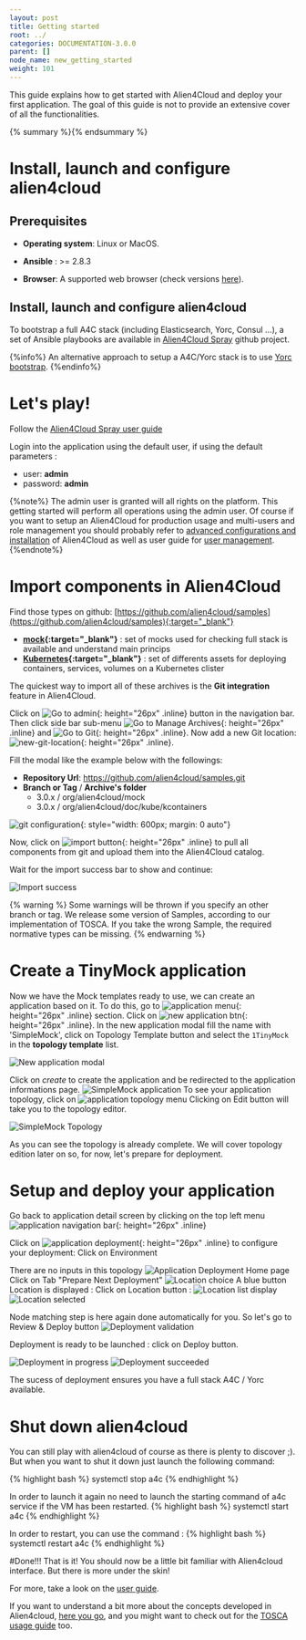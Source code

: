 ```yaml
---
layout: post
title: Getting started
root: ../
categories: DOCUMENTATION-3.0.0
parent: []
node_name: new_getting_started
weight: 101
---
```


This guide explains how to get started with Alien4Cloud and deploy your first application. The goal of this guide is not to provide an extensive cover of all the functionalities.

{% summary %}{% endsummary %}

# Install, launch and configure alien4cloud


## Prerequisites

* __Operating system__:<i class="fa fa-linux"></i> Linux or <i class="fa fa-apple"></i> MacOS.

* __Ansible__  : >= 2.8.3

* __Browser__: A supported web browser (check versions [here](/#/documentation/3.0.0/admin_guide/supported_platforms.html)).

## Install, launch and configure alien4cloud


To bootstrap a full A4C stack (including Elasticsearch, Yorc, Consul ...), a set of Ansible playbooks are available in [Alien4Cloud Spray](https://github.com/alien4cloud/alien4cloud-spray/tree/develop) github project.

{%info%}
An alternative approach to setup a A4C/Yorc stack is to use [Yorc bootstrap](https://yorc.readthedocs.io/en/stable/bootstrap.html).
{%endinfo%}

# Let's play!


Follow the [Alien4Cloud Spray user guide](https://github.com/alien4cloud/alien4cloud-spray/blob/develop/readme.md)

Login into the application using the default user, if using the default parameters :

* user: **admin**
* password: **admin**

{%note%}
The admin user is granted will all rights on the platform. This getting started will perform all operations using the admin user. Of course if you want to setup an Alien4Cloud for production usage and multi-users and role management you should probably refer to [advanced configurations and installation](#/documentation/3.0.0/admin_guide/advanced_configuration.html) of Alien4Cloud as well as user guide for [user management](#/documentation/3.0.0/user_guide/user_management.html).
{%endnote%}

# Import components in Alien4Cloud


Find those types on github: [https://github.com/alien4cloud/samples](https://github.com/alien4cloud/samples){:target="_blank"}

* **[mock](https://github.com/alien4cloud/samples/tree/3.0.x/org/alien4cloud/mock){:target="_blank"}** : set of mocks used for checking full stack is available and understand main princips
* **[Kubernetes](https://github.com/alien4cloud/samples/tree/3.0.x/org/alien4cloud/doc/kube/kcontainers){:target="_blank"}** : set of differents assets for deploying containers, services, volumes on a Kubernetes clister


The quickest way to import all of these archives is the **Git integration** feature in Alien4Cloud.

Click on ![Go to admin](../../images/3.0.0/getting_started/catalog.png){: height="26px" .inline} button in the navigation bar. Then click side bar sub-menu ![Go to Manage Archives](../../images/3.0.0/getting_started/manage_archives.png){: height="26px" .inline} and ![Go to Git](../../images/3.0.0/getting_started/git_import.png){: height="26px" .inline}.
Now add a new Git location: ![new-git-location](../../images/3.0.0/getting_started/git_location_new.png){: height="26px" .inline}.

Fill the modal like the example below with the followings:

* **Repository Url**:    https://github.com/alien4cloud/samples.git
* **Branch or Tag**  / **Archive's folder**
  * 3.0.x / org/alien4cloud/mock
  * 3.0.x / org/alien4cloud/doc/kube/kcontainers

![git configuration](../../images/3.0.0/getting_started/git_configuration.png){: style="width: 600px; margin: 0 auto"}

Now, click on ![import button](../../images/3.0.0/getting_started/import.png){: height="26px" .inline} to pull all components from git and upload them into the Alien4Cloud catalog.

Wait for the import success bar to show and continue:

![Import success](../../images/3.0.0/getting_started/import_success.png)

{% warning %}
Some warnings will be thrown if you specify an other branch or tag. We release some version of Samples, according to our implementation of TOSCA. If you take the wrong Sample, the required normative types can be missing.
{% endwarning %}



# Create a TinyMock application

Now we have the Mock templates ready to use, we can create an application based on it. To do this, go to ![application menu](../../images/3.0.0/getting_started/applications_menu.png){: height="26px" .inline} section. Click on ![new application btn](../../images/3.0.0/getting_started/new_application.png){: height="26px" .inline}. In the new application modal fill the name with 'SimpleMock', click on Topology Template button and select the `1TinyMock` in the **topology template** list.

![New application modal](../../images/3.0.0/getting_started/new_application_modal.png)

Click on _create_ to create the application and be redirected to the application informations page.
![SimpleMock application](../../images/3.0.0/getting_started/application_detail.png)
To see your application topology, click on ![application topology menu](../../images/3.0.0/getting_started/topology_sub_menu.png)
Clicking on Edit button will take you to the topology editor.

![SimpleMock Topology](../../images/3.0.0/getting_started/topology_editor.png)

As you can see the topology is already complete. We will cover topology edition later on so, for now, let's prepare for deployment.

# Setup and deploy your application
Go back to application detail screen by clicking on the top left menu ![application navigation bar](../../images/3.0.0/getting_started/application_navbar.png){: height="26px" .inline}

Click on ![application deployment](../../images/3.0.0/getting_started/application_deployment_menu.png){: height="26px" .inline} to configure your deployment:
Click on Environment

There are no inputs in this topology
![Application Deployment Home page](../../images/3.0.0/getting_started/application_deployment_home.png)
Click on Tab "Prepare Next Deployment"
![Location choice](../../images/3.0.0/getting_started/location_choice_1.png)
A blue button Location is displayed :
Click on Location button :
![Location list display](../../images/3.0.0/getting_started/location_choice_2.png)
![Location selected](../../images/3.0.0/getting_started/location_choice_3.png)

Node matching step is here again done automatically for you.
So let's go to Review & Deploy button
![Deployment validation](../../images/3.0.0/getting_started/validation_deployment.png)


Deployment is ready to be launched : click on Deploy button.

![Deployment in progress](../../images/3.0.0/getting_started/deployment_inprogress.png)
![Deployment succeeded](../../images/3.0.0/getting_started/deployment_succeeded.png)

The sucess of deployment ensures you have a full stack A4C / Yorc available.

# Shut down alien4cloud

You can still play with alien4cloud of course as there is plenty to discover ;). But when you want to shut it down just launch the following command:

{% highlight bash %}
systemctl stop a4c
{% endhighlight %}

In order to launch it again no need to launch the starting command of a4c service if the VM has been restarted.
{% highlight bash %}
systemctl start a4c
{% endhighlight %}

In order to restart, you can use the command :
{% highlight bash %}
systemctl restart a4c
{% endhighlight %}



#Done!!!
That is it! You should now be a little bit familiar with Alien4cloud interface. But there is more under the skin!

For more, take a look on the [user guide](#/documentation/3.0.0/user_guide/user_guide.html).

If you want to understand a bit more about the concepts developed in Alien4cloud, [here you go](#/documentation/3.0.0/concepts/concepts.html), and you might want to check out for the [TOSCA usage guide](#/documentation/3.0.0/devops_guide/dev_ops_guide.html) too.

